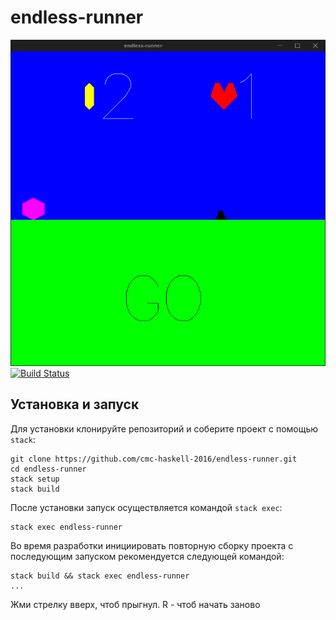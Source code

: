 # endless-runner
![Картиночка](img.png) 
[![Build Status](https://travis-ci.org/cmc-haskell-2016/endless-runner.svg?branch=master)](https://travis-ci.org/cmc-haskell-2016/endless-runner)

## Установка и запуск

Для установки клонируйте репозиторий и соберите проект с помощью `stack`:

```
git clone https://github.com/cmc-haskell-2016/endless-runner.git
cd endless-runner
stack setup
stack build
```

После установки запуск осуществляется командой `stack exec`:

```
stack exec endless-runner
```

Во время разработки инициировать повторную сборку проекта с последующим запуском рекомендуется
следующей командой:

```
stack build && stack exec endless-runner
...

```
Жми стрелку вверх, чтоб прыгнул.
R - чтоб начать заново
